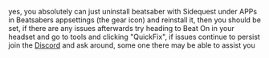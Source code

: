 yes, you absolutely can just uninstall beatsaber with Sidequest under APPs in Beatsabers appsettings (the gear icon) and reinstall it, then you should be set, if there are any issues afterwards try heading to Beat On in your headset and go to tools and clicking "QuickFix", if issues continue to persist join the [Discord](https://discord.me/sidequestvr) and ask around, some one there may be able to assist you